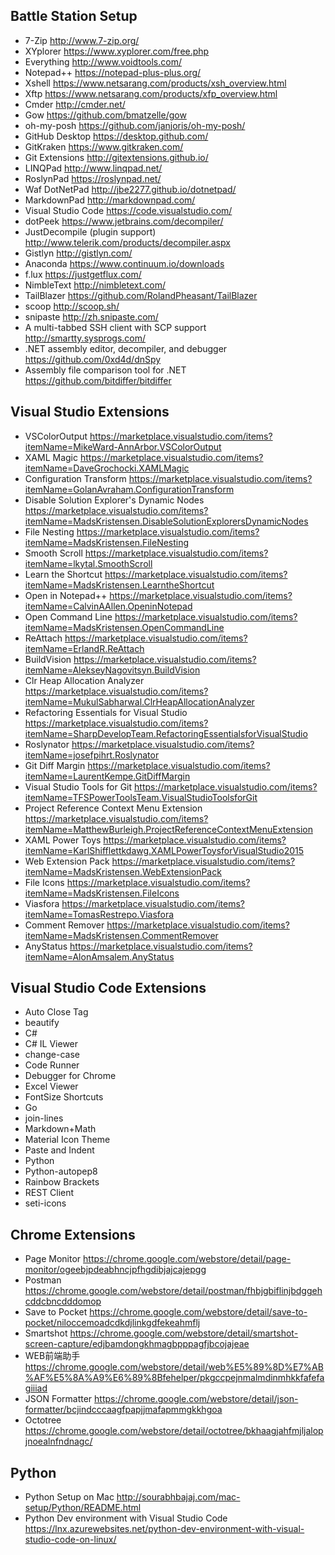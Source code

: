 ## Battle Station Setup
- 7-Zip http://www.7-zip.org/
- XYplorer https://www.xyplorer.com/free.php
- Everything http://www.voidtools.com/
- Notepad++ https://notepad-plus-plus.org/
- Xshell https://www.netsarang.com/products/xsh_overview.html
- Xftp https://www.netsarang.com/products/xfp_overview.html
- Cmder http://cmder.net/
- Gow https://github.com/bmatzelle/gow
- oh-my-posh https://github.com/janjoris/oh-my-posh/
- GitHub Desktop https://desktop.github.com/
- GitKraken https://www.gitkraken.com/
- Git Extensions http://gitextensions.github.io/
- LINQPad http://www.linqpad.net/
- RoslynPad https://roslynpad.net/
- Waf DotNetPad http://jbe2277.github.io/dotnetpad/
- MarkdownPad http://markdownpad.com/
- Visual Studio Code https://code.visualstudio.com/
- dotPeek https://www.jetbrains.com/decompiler/
- JustDecompile (plugin support) http://www.telerik.com/products/decompiler.aspx
- Gistlyn http://gistlyn.com/
- Anaconda https://www.continuum.io/downloads
- f.lux https://justgetflux.com/
- NimbleText http://nimbletext.com/
- TailBlazer https://github.com/RolandPheasant/TailBlazer
- scoop http://scoop.sh/
- snipaste http://zh.snipaste.com/
- A multi-tabbed SSH client with SCP support http://smartty.sysprogs.com/
- .NET assembly editor, decompiler, and debugger https://github.com/0xd4d/dnSpy
- Assembly file comparison tool for .NET https://github.com/bitdiffer/bitdiffer

## Visual Studio Extensions
- VSColorOutput https://marketplace.visualstudio.com/items?itemName=MikeWard-AnnArbor.VSColorOutput
- XAML Magic https://marketplace.visualstudio.com/items?itemName=DaveGrochocki.XAMLMagic
- Configuration Transform https://marketplace.visualstudio.com/items?itemName=GolanAvraham.ConfigurationTransform
- Disable Solution Explorer's Dynamic Nodes https://marketplace.visualstudio.com/items?itemName=MadsKristensen.DisableSolutionExplorersDynamicNodes
- File Nesting https://marketplace.visualstudio.com/items?itemName=MadsKristensen.FileNesting
- Smooth Scroll https://marketplace.visualstudio.com/items?itemName=lkytal.SmoothScroll
- Learn the Shortcut https://marketplace.visualstudio.com/items?itemName=MadsKristensen.LearntheShortcut
- Open in Notepad++ https://marketplace.visualstudio.com/items?itemName=CalvinAAllen.OpeninNotepad
- Open Command Line https://marketplace.visualstudio.com/items?itemName=MadsKristensen.OpenCommandLine
- ReAttach https://marketplace.visualstudio.com/items?itemName=ErlandR.ReAttach
- BuildVision https://marketplace.visualstudio.com/items?itemName=AlekseyNagovitsyn.BuildVision
- Clr Heap Allocation Analyzer https://marketplace.visualstudio.com/items?itemName=MukulSabharwal.ClrHeapAllocationAnalyzer
- Refactoring Essentials for Visual Studio https://marketplace.visualstudio.com/items?itemName=SharpDevelopTeam.RefactoringEssentialsforVisualStudio
- Roslynator https://marketplace.visualstudio.com/items?itemName=josefpihrt.Roslynator
- Git Diff Margin https://marketplace.visualstudio.com/items?itemName=LaurentKempe.GitDiffMargin
- Visual Studio Tools for Git https://marketplace.visualstudio.com/items?itemName=TFSPowerToolsTeam.VisualStudioToolsforGit
- Project Reference Context Menu Extension https://marketplace.visualstudio.com/items?itemName=MatthewBurleigh.ProjectReferenceContextMenuExtension
- XAML Power Toys https://marketplace.visualstudio.com/items?itemName=KarlShifflettkdawg.XAMLPowerToysforVisualStudio2015
- Web Extension Pack https://marketplace.visualstudio.com/items?itemName=MadsKristensen.WebExtensionPack
- File Icons https://marketplace.visualstudio.com/items?itemName=MadsKristensen.FileIcons
- Viasfora https://marketplace.visualstudio.com/items?itemName=TomasRestrepo.Viasfora
- Comment Remover https://marketplace.visualstudio.com/items?itemName=MadsKristensen.CommentRemover
- AnyStatus https://marketplace.visualstudio.com/items?itemName=AlonAmsalem.AnyStatus

## Visual Studio Code Extensions
- Auto Close Tag
- beautify
- C#
- C# IL Viewer 
- change-case
- Code Runner 
- Debugger for Chrome
- Excel Viewer 
- FontSize Shortcuts 
- Go
- join-lines
- Markdown+Math
- Material Icon Theme 
- Paste and Indent
- Python
- Python-autopep8 
- Rainbow Brackets
- REST Client
- seti-icons

## Chrome Extensions
- Page Monitor https://chrome.google.com/webstore/detail/page-monitor/ogeebjpdeabhncjpfhgdibjajcajepgg
- Postman https://chrome.google.com/webstore/detail/postman/fhbjgbiflinjbdggehcddcbncdddomop
- Save to Pocket https://chrome.google.com/webstore/detail/save-to-pocket/niloccemoadcdkdjlinkgdfekeahmflj
- Smartshot https://chrome.google.com/webstore/detail/smartshot-screen-capture/edjbamdongkhmagbpppagfjbcojajeae
- WEB前端助手 https://chrome.google.com/webstore/detail/web%E5%89%8D%E7%AB%AF%E5%8A%A9%E6%89%8Bfehelper/pkgccpejnmalmdinmhkkfafefagiiiad
- JSON Formatter https://chrome.google.com/webstore/detail/json-formatter/bcjindcccaagfpapjjmafapmmgkkhgoa
- Octotree https://chrome.google.com/webstore/detail/octotree/bkhaagjahfmjljalopjnoealnfndnagc/

## Python
- Python Setup on Mac http://sourabhbajaj.com/mac-setup/Python/README.html
- Python Dev environment with Visual Studio Code https://lnx.azurewebsites.net/python-dev-environment-with-visual-studio-code-on-linux/

